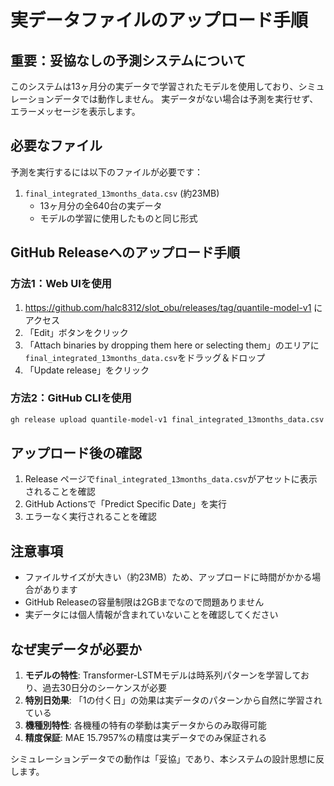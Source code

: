 # 実データファイルのアップロード手順

## 重要：妥協なしの予測システムについて

このシステムは13ヶ月分の実データで学習されたモデルを使用しており、シミュレーションデータでは動作しません。
実データがない場合は予測を実行せず、エラーメッセージを表示します。

## 必要なファイル

予測を実行するには以下のファイルが必要です：

1. `final_integrated_13months_data.csv` (約23MB)
   - 13ヶ月分の全640台の実データ
   - モデルの学習に使用したものと同じ形式

## GitHub Releaseへのアップロード手順

### 方法1：Web UIを使用

1. https://github.com/halc8312/slot_obu/releases/tag/quantile-model-v1 にアクセス
2. 「Edit」ボタンをクリック
3. 「Attach binaries by dropping them here or selecting them」のエリアに`final_integrated_13months_data.csv`をドラッグ＆ドロップ
4. 「Update release」をクリック

### 方法2：GitHub CLIを使用

```bash
gh release upload quantile-model-v1 final_integrated_13months_data.csv --repo halc8312/slot_obu
```

## アップロード後の確認

1. Release ページで`final_integrated_13months_data.csv`がアセットに表示されることを確認
2. GitHub Actionsで「Predict Specific Date」を実行
3. エラーなく実行されることを確認

## 注意事項

- ファイルサイズが大きい（約23MB）ため、アップロードに時間がかかる場合があります
- GitHub Releaseの容量制限は2GBまでなので問題ありません
- 実データには個人情報が含まれていないことを確認してください

## なぜ実データが必要か

1. **モデルの特性**: Transformer-LSTMモデルは時系列パターンを学習しており、過去30日分のシーケンスが必要
2. **特別日効果**: 「1の付く日」の効果は実データのパターンから自然に学習されている
3. **機種別特性**: 各機種の特有の挙動は実データからのみ取得可能
4. **精度保証**: MAE 15.7957%の精度は実データでのみ保証される

シミュレーションデータでの動作は「妥協」であり、本システムの設計思想に反します。